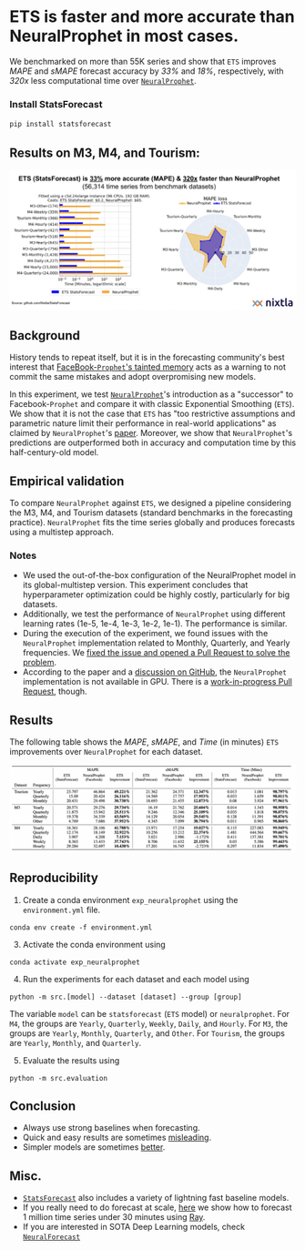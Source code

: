 # ETS is faster and more accurate than NeuralProphet in most cases. 

We benchmarked on more than 55K series and show that `ETS` improves _MAPE_ and _sMAPE_ forecast accuracy by _33%_ and _18%_, respectively, with _320x_ less computational time over [`NeuralProphet`](https://neuralprophet.com/html/index.html).

### Install StatsForecast
```bash
pip install statsforecast
```

## Results on M3, M4, and Tourism: 

![comparison](./comparison.png)

## Background

History tends to repeat itself, but it is in the forecasting community's best interest that [FaceBook-`Prophet`'s tainted memory](https://github.com/Nixtla/statsforecast/tree/main/experiments/arima_prophet_adapter) acts as a warning to not commit the same mistakes and adopt overpromising new models.

In this experiment, we test [`NeuralProphet`](https://neuralprophet.com/html/index.html)'s introduction as a "successor" to Facebook-`Prophet` and compare it with classic Exponential Smoothing (`ETS`). We show that it is not the case that `ETS` has "too restrictive assumptions and parametric nature limit their performance in real-world applications" as claimed by `NeuralProphet`'s [paper](https://arxiv.org/pdf/2111.15397.pdf). Moreover, we show that `NeuralProphet`'s predictions are outperformed both in accuracy and computation time by this half-century-old model.

## Empirical validation

To compare `NeuralProphet` against `ETS`, we designed a pipeline considering the M3, M4, and Tourism datasets (standard benchmarks in the forecasting practice). `NeuralProphet` fits the time series globally and produces forecasts using a multistep approach. 

### Notes

- We used the out-of-the-box configuration of the NeuralProphet model in its global-multistep version. This experiment concludes that hyperparameter optimization could be highly costly, particularly for big datasets.
- Additionally, we test the performance of `NeuralProphet` using different learning rates (1e-5, 1e-4, 1e-3, 1e-2, 1e-1). The performance is similar.
- During the execution of the experiment, we found issues with the `NeuralProphet` implementation related to Monthly, Quarterly, and Yearly frequencies. We [fixed the issue and opened a Pull Request to solve the problem](https://github.com/ourownstory/neural_prophet/pull/705).
- According to the paper and a [discussion on GitHub](https://github.com/ourownstory/neural_prophet/discussions/408), the `NeuralProphet` implementation is not available in GPU. There is a [work-in-progress Pull Request](https://github.com/ourownstory/neural_prophet/pull/420), though. 

## Results 

The following table shows the _MAPE_, _sMAPE_, and _Time_ (in minutes) `ETS` improvements over `NeuralProphet` for each dataset.

![table](./results-table.png)


## Reproducibility


1. Create a conda environment `exp_neuralprophet` using the `environment.yml` file.
  ```shell
  conda env create -f environment.yml
  ```

3. Activate the conda environment using 
  ```shell
  conda activate exp_neuralprophet
  ```

4. Run the experiments for each dataset and each model using 
  ```shell
  python -m src.[model] --dataset [dataset] --group [group]
  ```

The variable `model` can be `statsforecast` (`ETS` model) or `neuralprophet`. For `M4`, the groups are `Yearly`, `Quarterly`, `Weekly`, `Daily`, and `Hourly`. For `M3`, the groups are `Yearly`, `Monthly`, `Quarterly`, and `Other`. For `Tourism`, the groups are `Yearly`, `Monthly`, and `Quarterly`. 

5. Evaluate the results using

  ```shell
  python -m src.evaluation
  ```

## Conclusion

* Always use strong baselines when forecasting.
* Quick and easy results are sometimes [misleading](https://en.wikipedia.org/wiki/Streetlight_effect).
* Simpler models are sometimes [better](https://en.wikipedia.org/wiki/Occam%27s_razor).

## Misc.

* [`StatsForecast`](https://github.com/nixtla/statsforecast) also includes a variety of lightning fast baseline models.
* If you really need to do forecast at scale, [here](https://github.com/nixtla/statsforecast/tree/main/experiments/ray) we show how to forecast 1 million time series under 30 minutes using [Ray](https://github.com/ray-project/ray).
* If you are interested in SOTA Deep Learning models, check [`NeuralForecast`](https://github.com/nixtla/neuralforecast)


